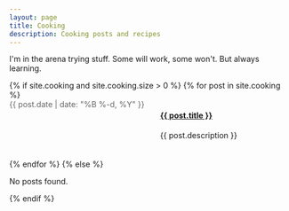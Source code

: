 ```yaml
---
layout: page
title: Cooking
description: Cooking posts and recipes
---
```


I'm in the arena trying stuff. Some will work, some won't. But always learning.

<div class="post-feed">
  {% if site.cooking and site.cooking.size > 0 %}
    {% for post in site.cooking %}
      <article class="timeline-entry">
        <div class="post-date">{{ post.date | date: "%B %-d, %Y" }}</div>
        <div class="post-content">
          <h4><a href="{{ post.url | relative_url }}">{{ post.title }}</a></h4>
          <p>{{ post.description }}</p>
        </div>
      </article>
    {% endfor %}
  {% else %}
    <p>No posts found.</p>
  {% endif %}
</div>

<style>
  .timeline-entry {
    display: flex;
    margin-bottom: 1.5em;
    gap: 2em;
  }
  .post-date {
    min-width: 100px;
    color: #666;
  }
  .post-content {
    flex: 1;
  }
  .post-content h2 {
    margin: 0;
  }
  .post-content p {
    margin-top: 0.5em;
  }
</style>

